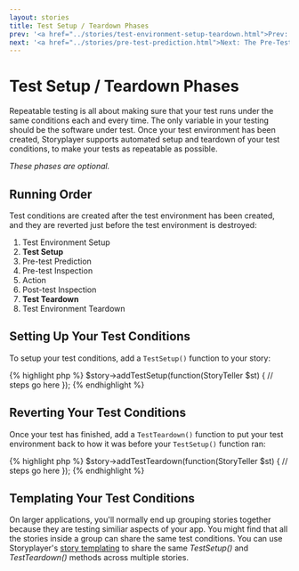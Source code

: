 ```yaml
---
layout: stories
title: Test Setup / Teardown Phases
prev: '<a href="../stories/test-environment-setup-teardown.html">Prev: Test Environment Setup / Teardown Phases</a>'
next: '<a href="../stories/pre-test-prediction.html">Next: The Pre-Test Prediction Phase</a>'
---
```


# Test Setup / Teardown Phases

Repeatable testing is all about making sure that your test runs under the same conditions each and every time.  The only variable in your testing should be the software under test.  Once your test environment has been created, Storyplayer supports automated setup and teardown of your test conditions, to make your tests as repeatable as possible.

*These phases are optional.*

## Running Order

Test conditions are created after the test environment has been created, and they are reverted just before the test environment is destroyed:

1. Test Environment Setup
1. __Test Setup__
1. Pre-test Prediction
1. Pre-test Inspection
1. Action
1. Post-test Inspection
1. __Test Teardown__
1. Test Environment Teardown

## Setting Up Your Test Conditions

To setup your test conditions, add a `TestSetup()` function to your story:

{% highlight php %}
$story->addTestSetup(function(StoryTeller $st) {
	// steps go here
});
{% endhighlight %}

## Reverting Your Test Conditions

Once your test has finished, add a `TestTeardown()` function to put your test environment back to how it was before your `TestSetup()` function ran:

{% highlight php %}
$story->addTestTeardown(function(StoryTeller $st) {
	// steps go here
});
{% endhighlight %}

## Templating Your Test Conditions

On larger applications, you'll normally end up grouping stories together because they are testing similiar aspects of your app.  You might find that all the stories inside a group can share the same test conditions.  You can use Storyplayer's [story templating](story-templates.html) to share the same _TestSetup()_ and _TestTeardown()_ methods across multiple stories.